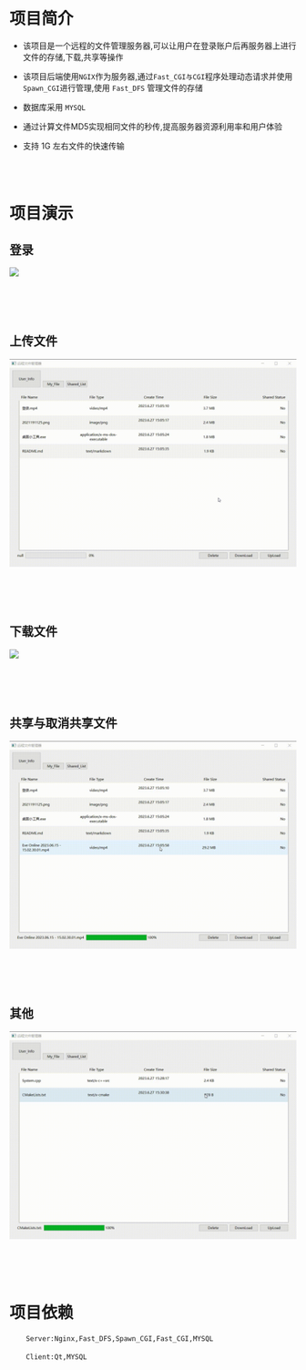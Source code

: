 # 项目简介  

- 该项目是一个远程的文件管理服务器,可以让用户在登录账户后再服务器上进行文件的存储,下载,共享等操作  

- 该项目后端使用`NGIX`作为服务器,通过`Fast_CGI与CGI`程序处理动态请求并使用`Spawn_CGI`进行管理,使用 `Fast_DFS` 管理文件的存储  

- 数据库采用 `MYSQL`  

- 通过计算文件MD5实现相同文件的秒传,提高服务器资源利用率和用户体验  

- 支持 1G 左右文件的快速传输  

<br>
<br>

# 项目演示
## 登录
![]([./Resource/login.gif](https://github.com/MrChen-H/CGI_Program/blob/master/Resource/download.gif))

<br>
<br>
<br>


## 上传文件
![](./Resource/upload.gif)

<br>
<br>
<br>


## 下载文件
![](./Resource/download.gif)

<br>
<br>
<br>


## 共享与取消共享文件
![](./Resource/shared%26cancel.gif)

<br>
<br>
<br>


## 其他
![](./Resource/other.gif)

<br>
<br>
<br>

# 项目依赖
        Server:Nginx,Fast_DFS,Spawn_CGI,Fast_CGI,MYSQL
        
        Client:Qt,MYSQL


